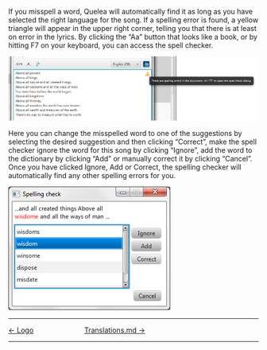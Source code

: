 If you misspell a word, Quelea will automatically find it as long as you
have selected the right language for the song. If a spelling error is
found, a yellow triangle will appear in the upper right corner, telling
you that there is at least on error in the lyrics. By clicking the “Aa”
button that looks like a book, or by hitting F7 on your keyboard, you
can access the spell checker.

![](Quelea_manual-e-040.png)

Here you can change the misspelled word to one of the suggestions by
selecting the desired suggestion and then clicking “Correct”, make the
spell checker ignore the word for this song by clicking “Ignore”, add
the word to the dictionary by clicking “Add” or manually correct it by
clicking “Cancel”. Once you have clicked Ignore, Add or Correct, the
spelling checker will automatically find any other spelling errors for
you.

![](Quelea_manual-e-041.png)

-----



[← Logo](Logo.md "Logo") &nbsp;&nbsp;&nbsp;&nbsp;&nbsp;&nbsp;&nbsp;&nbsp;&nbsp;&nbsp;&nbsp;&nbsp;&nbsp;&nbsp;&nbsp;&nbsp;&nbsp;&nbsp;&nbsp;&nbsp;&nbsp;&nbsp;&nbsp;&nbsp; [Translations.md
→](Translations.md "Translations")

---
